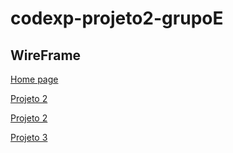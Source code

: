 # codexp-projeto2-grupoE

## WireFrame

[Home page](https://frontendsenai.github.io/codexp-projeto2-grupoE/)

[Projeto 2](https://frontendsenai.github.io/codexp-projeto2-grupoE/Projeto1-Mobile)

[Projeto 2](https://frontendsenai.github.io/codexp-projeto2-grupoE/Projeto2-Desktop)

[Projeto 3](https://frontendsenai.github.io/codexp-projeto2-grupoE/Projeto3-Wireframe)
